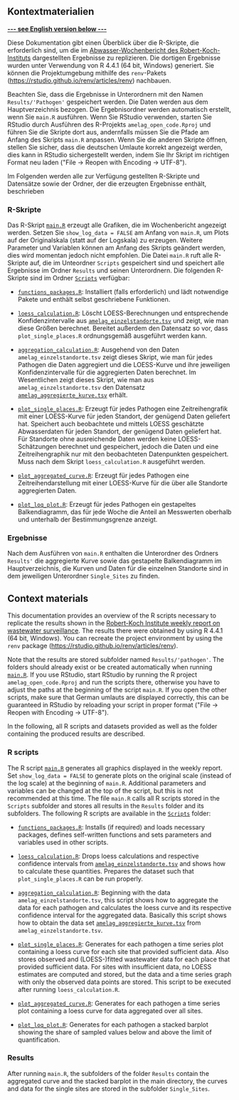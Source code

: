 ## Kontextmaterialien

[**--- see English version below ---**](https://github.com/robert-koch-institut/Abwassersurveillance_AMELAG/tree/main/Kontextmaterialien#context-materials)

Diese Dokumentation gibt einen Überblick über die R-Skripte, die erforderlich sind, um die im [Abwasser-Wochenbericht des Robert-Koch-Instituts](https://edoc.rki.de/handle/176904/11665) dargestellten Ergebnisse zu replizieren. Die dortigen Ergebnisse wurden unter Verwendung von R 4.4.1 (64 bit, Windows) generiert. Sie können die Projektumgebung mithilfe des `renv`-Pakets (https://rstudio.github.io/renv/articles/renv) nachbauen.

Beachten Sie, dass die Ergebnisse in Unterordnern mit den Namen `Results/'Pathogen'` gespeichert werden. Die Daten werden aus dem Hauptverzeichnis bezogen. Die Ergebnisordner werden automatisch erstellt, wenn Sie `main.R` ausführen.
Wenn Sie RStudio verwenden, starten Sie RStudio durch Ausführen des R-Projekts `amelag_open_code.Rproj` und führen Sie die Skripte dort aus, andernfalls müssen Sie die Pfade am Anfang des Skripts `main.R` anpassen. Wenn Sie die anderen Skripte öffnen, stellen Sie sicher, dass die deutschen Umlaute korrekt angezeigt werden, dies kann in RStudio sichergestellt werden, indem Sie Ihr Skript im richtigen Format neu laden ("File -> Reopen with Encoding -> UTF-8"). 

Im Folgenden werden alle zur Verfügung gestellten R-Skripte und Datensätze sowie der Ordner, der die erzeugten Ergebnisse enthält, beschrieben

### R-Skripte 

Das R-Skript [`main.R`](https://github.com/robert-koch-institut/Abwassersurveillance_AMELAG/blob/main/Kontextmaterialien/main.R) erzeugt alle Grafiken, die im Wochenbericht angezeigt werden. Setzen Sie `show_log_data = FALSE` am Anfang von `main.R`, um Plots auf der Originalskala (statt auf der Logskala) zu erzeugen. Weitere Parameter und Variablen können am Anfang des Skripts geändert werden, dies wird momentan jedoch nicht empfohlen. Die Datei `main.R` ruft alle R-Skripte auf, die im Unteordner `Scripts` gespeichert sind und speichert alle Ergebnisse im Ordner `Results` und seinen Unterordnern. Die folgenden R-Skripte sind im Ordner [`Scripts`](https://github.com/robert-koch-institut/Abwassersurveillance_AMELAG/tree/main/Kontextmaterialien/Scripts) verfügbar: 


* [`functions_packages.R`](https://github.com/robert-koch-institut/Abwassersurveillance_AMELAG/blob/main/Kontextmaterialien/Scripts/functions_packages.R): Installiert (falls erforderlich) und lädt notwendige Pakete und enthält selbst geschriebene Funktionen. 

* [`loess_calculation.R`](https://github.com/robert-koch-institut/Abwassersurveillance_AMELAG/blob/main/Kontextmaterialien/Scripts/loess_calculation.R): Löscht LOESS-Berechnungen und entsprechende Konfidenzintervalle aus [`amelag_einzelstandorte.tsv`](https://github.com/robert-koch-institut/Abwassersurveillance_AMELAG/blob/main/amelag_einzelstandorte.tsv) und zeigt, wie man diese Größen berechnet. Bereitet außerdem den Datensatz so vor, dass `plot_single_places.R` ordnungsgemäß ausgeführt werden kann.

* [`aggregation_calculation.R`](https://github.com/robert-koch-institut/Abwassersurveillance_AMELAG/blob/main/Kontextmaterialien/Scripts/aggregation_calculation.R): Ausgehend von den Daten `amelag_einzelstandorte.tsv` zeigt dieses Skript, wie man für jedes Pathogen die Daten aggregiert und die LOESS-Kurve und ihre jeweiligen Konfidenzintervalle für die aggregierten Daten berechnet. Im Wesentlichen zeigt dieses Skript, wie man aus `amelag_einzelstandorte.tsv` den Datensatz [`amelag_aggregierte_kurve.tsv`](https://github.com/robert-koch-institut/Abwassersurveillance_AMELAG/blob/main/amelag_aggregierte_kurve.tsv) erhält.

* [`plot_single_places.R`](https://github.com/robert-koch-institut/Abwassersurveillance_AMELAG/blob/main/Kontextmaterialien/Scripts/plot_single_places.R): Erzeugt für jedes Pathogen eine Zeitreihengrafik mit einer LOESS-Kurve für jeden Standort, der genügend Daten geliefert hat. Speichert auch beobachtete und mittels LOESS geschätzte Abwasserdaten für jeden Standort, der genügend Daten geliefert hat. Für Standorte ohne ausreichende Daten werden keine LOESS-Schätzungen berechnet und gespeichert, jedoch die Daten und eine Zeitreihengraphik nur mit den beobachteten Datenpunkten gespeichert. Muss nach dem Skript `loess_calculation.R` ausgeführt werden.

* [`plot_aggregated_curve.R`](https://github.com/robert-koch-institut/Abwassersurveillance_AMELAG/blob/main/Kontextmaterialien/Scripts/plot_aggregated_curve.R): Erzeugt für jedes Pathogen eine Zeitreihendarstellung mit einer LOESS-Kurve für die über alle Standorte aggregierten Daten.  

* [`plot_loq_plot.R`](https://github.com/robert-koch-institut/Abwassersurveillance_AMELAG/blob/main/Kontextmaterialien/Scripts/plot_loq_plot.R): Erzeugt für jedes Pathogen ein gestapeltes Balkendiagramm, das für jede Woche die Anteil an Messwerten oberhalb und unterhalb der Bestimmungsgrenze anzeigt.  


### Ergebnisse 

Nach dem Ausführen von `main.R` enthalten die Unterordner des Ordners `Results'` die aggregierte Kurve sowie das gestapelte Balkendiagramm im Hauptverzeichnis, die Kurven und Daten für die einzelnen Standorte sind in dem jeweiligen Unterordner `Single_Sites` zu finden.


## Context materials  

This documentation provides an overview of the R scripts necessary to replicate the results shown in the [Robert-Koch Institute weekly report on wastewater surveillance](https://edoc.rki.de/handle/176904/11665). The results there were obtained by using R 4.4.1 (64 bit, Windows). You can recreate the project environment by using the `renv` package (https://rstudio.github.io/renv/articles/renv).

Note that the results are stored subfolder named `Results/'pathogen'`. The folders should already exist or be created automatically when running [`main.R`](https://github.com/robert-koch-institut/Abwassersurveillance_AMELAG/blob/main/Kontextmaterialien/main.R). If you use RStudio, start RStudio by running the R project `amelag_open_code.Rproj` and run the scripts there, otherwise you have to adjust the paths at the beginning of the script `main.R`. If you open the other scripts, make sure that German umlauts are displayed correctly, this can be guaranteed in RStudio by reloading your script in proper format ("File -> Reopen with Encoding -> UTF-8"). 

In the following, all R scripts and datasets provided as well as the folder containing the produced results are described.

### R scripts
The R script [`main.R`](https://github.com/robert-koch-institut/Abwassersurveillance_AMELAG/blob/main/Kontextmaterialien/main.R) generates all graphics displayed in the weekly report. Set `show_log_data = FALSE` to generate plots on the original scale (instead of the log scale) at the beginning of `main.R`. Additional parameters and variables can be changed at the top of the script, but this is not recommended at this time. The file `main.R` calls all R scripts stored in the `Scripts` subfolder and stores all results in the `Results` folder and its subfolders. The following R scripts are available in the [`Scripts`](https://github.com/robert-koch-institut/Abwassersurveillance_AMELAG/tree/main/Kontextmaterialien/Scripts) folder: 


* [`functions_packages.R`](https://github.com/robert-koch-institut/Abwassersurveillance_AMELAG/blob/main/Kontextmaterialien/Scripts/functions_packages.R): Installs (if required) and loads necessary packages, defines self-written functions and sets parameters and variables used in other scripts.

* [`loess_calculation.R`](https://github.com/robert-koch-institut/Abwassersurveillance_AMELAG/blob/main/Kontextmaterialien/Scripts/loess_calculation.R): Drops loess calculations and respective confidence intervals from [`amelag_einzelstandorte.tsv`](https://github.com/robert-koch-institut/Abwassersurveillance_AMELAG/blob/main/amelag_einzelstandorte.tsv) and shows how to calculate these quantities. Prepares the dataset such that `plot_single_places.R` can be run properly.

* [`aggregation_calculation.R`](https://github.com/robert-koch-institut/Abwassersurveillance_AMELAG/blob/main/Kontextmaterialien/Scripts/aggregation_calculation.R): Beginning with the data  `amelag_einzelstandorte.tsv`, this script shows how to aggregate the data for each pathogen and calculates the loess curve and its respective confidence interval for the aggregated data. Basically this script shows how to obtain the data set [`amelag_aggregierte_kurve.tsv`](https://github.com/robert-koch-institut/Abwassersurveillance_AMELAG/blob/main/amelag_aggregierte_kurve.tsv) from `amelag_einzelstandorte.tsv`.

* [`plot_single_places.R`](https://github.com/robert-koch-institut/Abwassersurveillance_AMELAG/blob/main/Kontextmaterialien/Scripts/plot_single_places.R): Generates for each pathogen a time series plot containing a loess curve for each site that provided sufficient data. Also stores observed and (LOESS-)fitted wastewater data for each place that provided sufficient data. For sites with insufficient data, no LOESS estimates are computed and stored, but the data and a time series graph with only the observed data points are stored. This script to be executed after running `loess_calculation.R`.

* [`plot_aggregated_curve.R`](https://github.com/robert-koch-institut/Abwassersurveillance_AMELAG/blob/main/Kontextmaterialien/Scripts/plot_aggregated_curve.R): Generates for each pathogen a time series plot containing a loess curve for data aggregated over all sites.  

* [`plot_loq_plot.R`](https://github.com/robert-koch-institut/Abwassersurveillance_AMELAG/blob/main/Kontextmaterialien/Scripts/plot_loq_plot.R): Generates for each pathogen a stacked barplot showing the share of sampled values below and above the limit of quantification.  

### Results
After running `main.R`, the subfolders of the folder `Results` contain the aggregated curve and the stacked barplot in the main directory, the curves and data for the single sites are stored in the subfolder `Single_Sites`.
